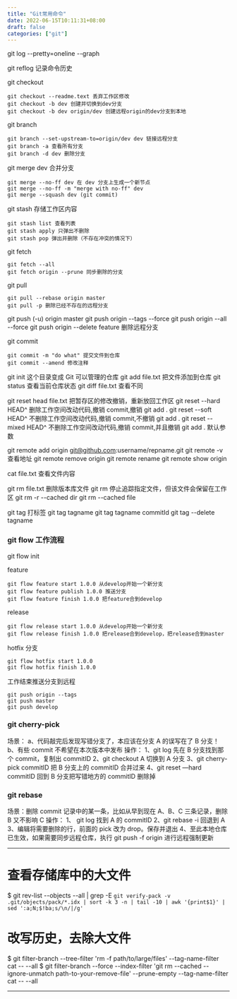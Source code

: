 ```yaml
---
title: "Git常用命令"
date: 2022-06-15T10:11:31+08:00
draft: false
categories: ["git"]
---
```


git log --pretty=oneline --graph

git reflog 记录命令历史

git checkout

```
git checkout --readme.text 丢弃工作区修改
git checkout -b dev 创建并切换到dev分支
git checkout -b dev origin/dev 创建远程origin的dev分支到本地
```

git branch

```
git branch --set-upstream-to=origin/dev dev 链接远程分支
git branch -a 查看所有分支
git branch -d dev 删除分支
```

git merge dev 合并分支

```
git merge --no-ff dev 在 dev 分支上生成一个新节点
git merge --no-ff -m "merge with no-ff" dev
git merge --squash dev (git commit)
```

git stash 存储工作区内容

```
git stash list 查看列表
git stash apply 只弹出不删除
git stash pop 弹出并删除（不存在冲突的情况下）
```

git fetch

```
git fetch --all
git fetch origin --prune 同步删除的分支
```

git pull

```
git pull --rebase origin master
git pull -p 删除已经不存在的远程分支
```

git push (-u) origin master
git push origin --tags --force
git push origin --all --force
git push origin --delete feature 删除远程分支

git commit

```
git commit -m "do what" 提交文件到仓库
git commit --amend 修改注释
```

git init 这个目录变成 Git 可以管理的仓库
git add file.txt 把文件添加到仓库
git status 查看当前仓库状态
git diff file.txt 查看不同

git reset head file.txt
把暂存区的修改撤销，重新放回工作区
git reset --hard HEAD^
删除工作空间改动代码,撤销 commit,撤销 git add .
git reset --soft HEAD^
不删除工作空间改动代码,撤销 commit,不撤销 git add .
git reset --mixed HEAD^
不删除工作空间改动代码,撤销 commit,并且撤销 git add . 默认参数

git remote add origin git@github.com:username/repname.git
git remote -v 查看地址
git remote remove origin
git remote rename <old> <new>
git remote show origin

cat file.txt 查看文件内容

git rm file.txt 删除版本库文件
git rm 停止追踪指定文件，但该文件会保留在工作区
git rm -r --cached dir
git rm --cached file

git tag 打标签
git tag tagname
git tag tagname commitId
git tag --delete tagname

### git flow 工作流程

git flow init

feature

```
git flow feature start 1.0.0 从develop开始一个新分支
git flow feature publish 1.0.0 推送分支
git flow feature finish 1.0.0 把feature合到develop

```

release

```
git flow release start 1.0.0 从develop开始一个新分支
git flow release finish 1.0.0 把release合到develop，把release合到master
```

hotfix 分支

```
git flow hotfix start 1.0.0
git flow hotfix finish 1.0.0
```

工作结束推送分支到远程

```
git push origin --tags
git push master
git push develop
```

### git cherry-pick

场景：
a、代码敲完后发现写错分支了，本应该在分支 A 的误写在了 B 分支！
b、有些 commit 不希望在本次版本中发布
操作：
1、git log 先在 B 分支找到那个 commit，复制出 commitID
2、git checkout A 切换到 A 分支
3、git cherry-pick commitID 把 B 分支上的 commitID 合并过来
4、git reset —hard commitID 回到 B 分支把写错地方的 commitID 删除掉

### git rebase

场景：删除 commit 记录中的某一条，比如从早到现在 A、B、C 三条记录，删除 B 又不影响 C
操作：
1、 git log 找到 A 的 commitID
2、git rebase -i <A-commitID> 回退到 A
3、编辑将需要删除的行，前面的 pick 改为 drop。保存并退出
4、至此本地仓库已生效，如果需要同步远程仓库，执行 git push -f origin <BranchName>进行远程强制更新

---

# 查看存储库中的大文件

$ git rev-list --objects --all | grep -E `git verify-pack -v .git/objects/pack/*.idx | sort -k 3 -n | tail -10 | awk '{print$1}' | sed ':a;N;$!ba;s/\n/|/g'`

# 改写历史，去除大文件

$ git filter-branch --tree-filter 'rm -f path/to/large/files' --tag-name-filter cat -- --all
$ git filter-branch --force --index-filter 'git rm --cached --ignore-unmatch path-to-your-remove-file' --prune-empty --tag-name-filter cat -- --all

---

